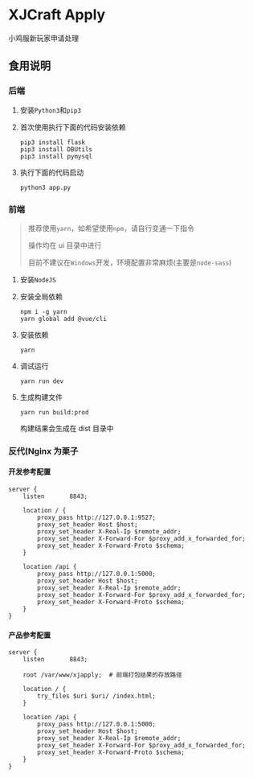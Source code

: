 # XJCraft Apply
小鸡服新玩家申请处理

## 食用说明
### 后端
1. 安装`Python3`和`pip3`
2. 首次使用执行下面的代码安装依赖

    ```shell script
    pip3 install flask
    pip3 install DBUtils
    pip3 install pymysql
    ```
3. 执行下面的代码启动
    ```shell script
    python3 app.py
    ```

### 前端
> 推荐使用`yarn`，如希望使用`npm`，请自行变通一下指令
>
> 操作均在 ui 目录中进行
>
> 目前不建议在`Windows`开发，环境配置非常麻烦(主要是`node-sass`)

1. 安装`NodeJS`
2. 安装全局依赖

    ```shell script
    npm i -g yarn
    yarn global add @vue/cli
    ```
3. 安装依赖

    ```shell script
    yarn
    ```
4. 调试运行

    ```shell script
    yarn run dev
    ```
4. 生成构建文件

    ```shell script
    yarn run build:prod
    ```
   
   构建结果会生成在 dist 目录中

### 反代(Nginx 为栗子
#### 开发参考配置
```
server {
    listen       8843;

    location / {
        proxy_pass http://127.0.0.1:9527;
        proxy_set_header Host $host;
        proxy_set_header X-Real-Ip $remote_addr;
        proxy_set_header X-Forward-For $proxy_add_x_forwarded_for;
        proxy_set_header X-Forward-Proto $schema;
    }

    location /api {
        proxy_pass http://127.0.0.1:5000;
        proxy_set_header Host $host;
        proxy_set_header X-Real-Ip $remote_addr;
        proxy_set_header X-Forward-For $proxy_add_x_forwarded_for;
        proxy_set_header X-Forward-Proto $schema;
    }
}
```

#### 产品参考配置
```
server {
    listen       8843;

    root /var/www/xjapply;  # 前端打包结果的存放路径

    location / {
        try_files $uri $uri/ /index.html;
    }

    location /api {
        proxy_pass http://127.0.0.1:5000;
        proxy_set_header Host $host;
        proxy_set_header X-Real-Ip $remote_addr;
        proxy_set_header X-Forward-For $proxy_add_x_forwarded_for;
        proxy_set_header X-Forward-Proto $schema;
    }
}
```
